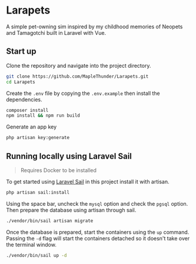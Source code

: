 # Larapets

A simple pet-owning sim inspired by my childhood memories of Neopets and Tamagotchi built in Laravel with Vue.

## Start up

Clone the repository and navigate into the project directory.

```sh
git clone https://github.com/MapleThunder/Larapets.git
cd Larapets
```

Create the `.env` file by copying the `.env.example` then install the dependencies.

```sh
composer install
npm install && npm run build
```

Generate an app key

```sh
php artisan key:generate
```

## Running locally using Laravel Sail

> Requires Docker to be installed

To get started using [Laravel Sail](https://laravel.com/docs/12.x/sail#main-content) in this project install it with artisan.

```sh
php artisan sail:install
```

Using the space bar, uncheck the `mysql` option and check the `pgsql` option. Then prepare the database using artisan through sail.

```sh
./vendor/bin/sail artisan migrate
```

Once the database is prepared, start the containers using the `up` command. Passing the `-d` flag will start the containers detached so it doesn't take over the terminal window.

```sh
./vendor/bin/sail up -d
```
